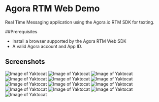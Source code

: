 # Agora RTM Web Demo
Real Time Messaging application using the Agora.io RTM SDK for texting.

##Prerequisites
* Install a browser supported by the Agora RTM Web SDK
* A valid Agora account and App ID.

## Screenshots
![Image of Yaktocat](https://github.com/Nehasunal/Realtime-Messaging/blob/master/frontend/src/assets/Screenshot%20(192).png)
![Image of Yaktocat](https://github.com/Nehasunal/Realtime-Messaging/blob/master/frontend/src/assets/Screenshot%20(193).png)
![Image of Yaktocat](https://github.com/Nehasunal/Realtime-Messaging/blob/master/frontend/src/assets/Screenshot%20(194).png)
![Image of Yaktocat](https://github.com/Nehasunal/Realtime-Messaging/blob/master/frontend/src/assets/Screenshot%20(195).png)
![Image of Yaktocat](https://github.com/Nehasunal/Realtime-Messaging/blob/master/frontend/src/assets/Screenshot%20(196).png)
![Image of Yaktocat](https://github.com/Nehasunal/Realtime-Messaging/blob/master/frontend/src/assets/Screenshot%20(197).png)
![Image of Yaktocat](https://github.com/Nehasunal/Realtime-Messaging/blob/master/frontend/src/assets/Screenshot%20(198).png)
![Image of Yaktocat](https://github.com/Nehasunal/Realtime-Messaging/blob/master/frontend/src/assets/Screenshot%20(199).png)
![Image of Yaktocat](https://github.com/Nehasunal/Realtime-Messaging/blob/master/frontend/src/assets/Screenshot%20(200).png)
![Image of Yaktocat](https://github.com/Nehasunal/Realtime-Messaging/blob/master/frontend/src/assets/Screenshot%20(201).png)
![Image of Yaktocat](https://github.com/Nehasunal/Realtime-Messaging/blob/master/frontend/src/assets/Screenshot%20(202).png)
![Image of Yaktocat](https://github.com/Nehasunal/Realtime-Messaging/blob/master/frontend/src/assets/Screenshot%20(203).png)
![Image of Yaktocat](https://github.com/Nehasunal/Realtime-Messaging/blob/master/frontend/src/assets/Screenshot%20(204).png)
